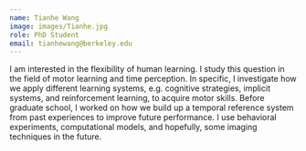 ```yaml
---
name: Tianhe Wang
image: images/Tianhe.jpg
role: PhD Student
email: tianhewang@berkeley.edu
---
```


I am interested in the flexibility of human learning. I study this question in the field of motor learning and time perception. In specific, I investigate how we apply different learning systems, e.g. cognitive strategies, implicit systems, and reinforcement learning, to acquire motor skills. Before graduate school, I worked on how we build up a temporal reference system from past experiences to improve future performance. I use behavioral experiments, computational models, and hopefully, some imaging techniques in the future. 